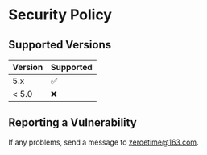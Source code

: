 # Security Policy

## Supported Versions

| Version | Supported          |
| ------- | ------------------ |
| 5.x     | :white_check_mark: |
| < 5.0   | :x:                |

## Reporting a Vulnerability

If any problems, send a message to zeroetime@163.com.
